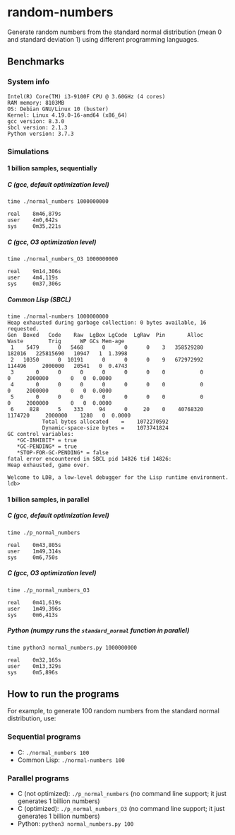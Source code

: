 # random-numbers

Generate random numbers from the standard normal distribution (mean 0 and standard deviation 1) using different programming languages.

## Benchmarks

### System info
```
Intel(R) Core(TM) i3-9100F CPU @ 3.60GHz (4 cores)
RAM memory: 8103MB
OS: Debian GNU/Linux 10 (buster)
Kernel: Linux 4.19.0-16-amd64 (x86_64)
gcc version: 8.3.0
sbcl version: 2.1.3
Python version: 3.7.3
```

### Simulations

#### 1 billion samples, sequentially

##### C (gcc, default optimization level)

```shell
time ./normal_numbers 1000000000

real    8m46,879s
user    4m0,642s
sys     0m35,221s
```

##### C (gcc, O3 optimization level)

```shell
time ./normal_numbers_O3 1000000000

real    9m14,306s
user    4m4,119s
sys     0m37,306s
```

##### Common Lisp (SBCL)

```shell
time ./normal-numbers 1000000000
Heap exhausted during garbage collection: 0 bytes available, 16 requested.
Gen  Boxed   Code    Raw  LgBox LgCode  LgRaw  Pin       Alloc     Waste        Trig      WP GCs Mem-age
 1    5479      0   5468      0      0      0    3   358529280    182016   225815690   10947   1  1.3998
 2   10350      0  10191      0      0      0    9   672972992    114496     2000000   20541   0  0.4743
 3       0      0      0      0      0      0    0           0         0     2000000       0   0  0.0000
 4       0      0      0      0      0      0    0           0         0     2000000       0   0  0.0000
 5       0      0      0      0      0      0    0           0         0     2000000       0   0  0.0000
 6     828      5    333     94      0     20    0    40768320   1174720     2000000    1280   0  0.0000
           Total bytes allocated    =    1072270592
           Dynamic-space-size bytes =    1073741824
GC control variables:
   *GC-INHIBIT* = true
   *GC-PENDING* = true
   *STOP-FOR-GC-PENDING* = false
fatal error encountered in SBCL pid 14826 tid 14826:
Heap exhausted, game over.

Welcome to LDB, a low-level debugger for the Lisp runtime environment.
ldb> 
```
#### 1 billion samples, in parallel

##### C (gcc, default optimization level)

```shell
time ./p_normal_numbers 

real	0m43,805s
user	1m49,314s
sys	    0m6,750s
```

##### C (gcc, O3 optimization level)

```shell
time ./p_normal_numbers_O3

real    0m41,619s
user    1m49,396s
sys     0m6,413s
```

##### Python (numpy runs the `standard_normal` function in parallel)

```shell
time python3 normal_numbers.py 1000000000

real    0m32,165s
user    0m13,329s
sys     0m5,896s

```

## How to run the programs

For example, to generate 100 random numbers from the standard normal distribution, use:

### Sequential programs

- C: `./normal_numbers 100`
- Common Lisp: `./normal-numbers 100`

### Parallel programs

- C (not optimized): `./p_normal_numbers` (no command line support; it just generates 1 billion numbers)
- C (optimized): `./p_normal_numbers_O3`  (no command line support; it just generates 1 billion numbers)
- Python: `python3 normal_numbers.py 100`

